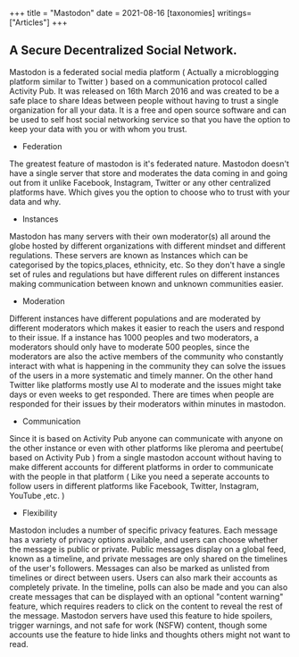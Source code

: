 +++
title = "Mastodon"
date = 2021-08-16
[taxonomies]
writings=["Articles"]
+++

## A Secure Decentralized Social Network.

Mastodon is a federated social media platform ( Actually a microblogging platform similar to Twitter ) based on a communication protocol called Activity Pub. It was released on 16th March 2016 and was created to be a safe place to share Ideas between people without having to trust a single organization for all your data. It is a free and open source software and can be used to self host social networking service so that you have the option to keep your data with you or with whom you trust.

* Federation

The greatest feature of mastodon is it's federated nature. Mastodon doesn't have a single server that store and moderates the data coming in and going out from it unlike Facebook, Instagram, Twitter or any other centralized platforms have. Which gives you the option to choose who to trust with your data and why.

* Instances

Mastodon has many servers with their own moderator(s) all around the globe hosted by different organizations with different mindset and different regulations. These servers are known as Instances which can be categorised by the topics,places, ethnicity, etc. So they don't have a single set of rules and regulations but have different rules on different instances making communication between known and unknown communities easier.

* Moderation

Different instances have different populations and are moderated by different moderators which makes it easier to reach the users and respond to their issue. If a instance has 1000 peoples and two moderators, a moderators should only have to moderate 500 peoples, since the moderators are also the active members of the community who constantly interact with what is happening in the community they can solve the issues of the users in a more systematic and timely manner. On the other hand Twitter like platforms mostly use AI to moderate and the issues might take days or even weeks to get responded. There are times when people are responded for their issues by their moderators within minutes in mastodon.

* Communication

Since it is based on Activity Pub anyone can communicate with anyone on the other instance or even with other platforms like pleroma and peertube( based on Activity Pub ) from a single mastodon account without having to make different accounts for different platforms in order to communicate with the people in that platform ( Like you need a seperate accounts to follow users in different platforms like Facebook, Twitter, Instagram, YouTube ,etc. )

* Flexibility

Mastodon includes a number of specific privacy features. Each message has a variety of privacy options available, and users can choose whether the message is public or private. Public messages display on a global feed, known as a timeline, and private messages are only shared on the timelines of the user's followers. Messages can also be marked as unlisted from timelines or direct between users. Users can also mark their accounts as completely private. In the timeline, polls can also be made and you can also create messages that can be displayed with an optional "content warning" feature, which requires readers to click on the content to reveal the rest of the message. Mastodon servers have used this feature to hide spoilers, trigger warnings, and not safe for work (NSFW) content, though some accounts use the feature to hide links and thoughts others might not want to read.
